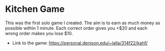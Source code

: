 # Kitchen Game
This was the first solo game I created. The aim is to earn as much money as possible within 1 minute. Each correct order gives you +$20 and each wrong order makes you lose $10. 
* Link to the game: https://personal.denison.edu/~lalla/314f22/kahf/

